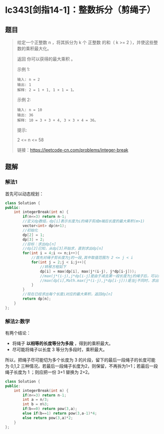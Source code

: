 # lc343[剑指14-1]：整数拆分（剪绳子）

## 题目

> 给定一个正整数 n ，将其拆分为 k 个 正整数 的和（ k >= 2 ），并使这些整数的乘积最大化。
>
> 返回 你可以获得的最大乘积 。
>
>  
>
> 示例 1:
>
> ```
> 输入: n = 2
> 输出: 1
> 解释: 2 = 1 + 1, 1 × 1 = 1。
> ```
>
> 示例 2:
>
> ```
> 输入: n = 10
> 输出: 36
> 解释: 10 = 3 + 3 + 4, 3 × 3 × 4 = 36。
> ```
>
> 
>
>
> 提示:
>
> 2 <= n <= 58
>
> 
>
> 链接：https://leetcode-cn.com/problems/integer-break

## 题解

### 解法1

首先可以动态规划：

```c++
class Solution {
public:
    int integerBreak(int n) {
        if(n<=3) return n-1;
        //定义dp数组，dp[i]表示长度为i的绳子剪成m端后长度的最大乘积(m>1)
        vector<int> dp(n+1);
        //初始化
        dp[2] = 1;
        dp[3] = 2;
        //目标：求出dp[n]
        //dp[2]已知，从dp[3]开始求，直到求出dp[n]
        for(int i = 4;i <= n;i++){
            //首先对绳子剪长度为j的一段,其中取值范围为 2 <= j < i
            for(int j = 2;j < i;j++){
                //转移方程如下
                dp[i] = max(dp[i], max(j*(i-j), j*dp[i-j]));
                //max(j*(i-j),j*dp[i-j]是由于减去第一段长度为j的绳子后，可以继续剪也可以不剪
                //max(dp[i],Math.max(j*(i-j),j*dp[i-j]))是当j不同时，求出最大的dp[i]
            }
        }
        //现在已经求出每个长度i对应的最大乘积，返回dp[n]
        return dp[n];
    }
};
```

### 解法2:数学

有两个结论：

- 将绳子 **以相等的长度等分为多段** ，得到的乘积最大。
- 尽可能将绳子以长度 3 等分为多段时，乘积最大。

所以，把绳子尽可能切为多个长度为 3 的片段，留下的最后一段绳子的长度可能为 0,1,2 三种情况，若最后一段绳子长度为2，则保留，不再拆为1+1；若最后一段绳子长度为 1 ；则应把一份 3+1 替换为 2+2。

```c++
class Solution {
public:
    int integerBreak(int n) {
        if(n<=3) return n-1;
        int a = n/3;
        int b = n%3;
        if(b==0) return pow(3,a);
        else if(b==1) return pow(3,a-1)*4;
        else return pow(3,a)*2;
    }
};
```



